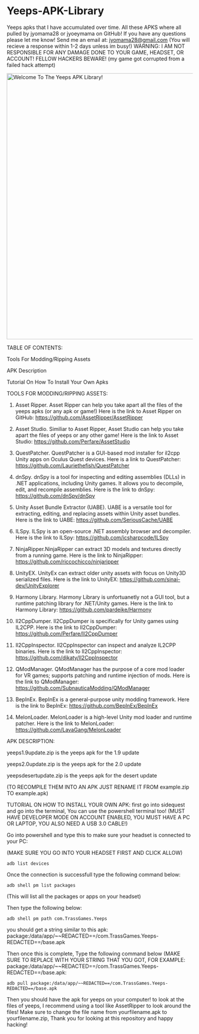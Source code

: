 # Yeeps-APK-Library
Yeeps apks that I have accumulated over time.
All these APKS where all pulled by jyomama28 or jyoeymama on GitHub!
If you have any questions please let me know! Send me an email at: jyomama28@gmail.com (You will recieve a response within 1-2 days unless im busy!)
WARNING: I AM NOT RESPONSIBLE FOR ANY DAMAGE DONE TO YOUR GAME, HEADSET, OR ACCOUNT! FELLOW HACKERS BEWARE!
(my game got corrupted from a failed hack attempt)


<img width="1280" height="720" alt="Welcome To The Yeeps APK Library!" src="https://github.com/user-attachments/assets/1214f66a-3c74-4c65-ba08-c06e85f613b9" />



TABLE OF CONTENTS:

Tools For Modding/Ripping Assets

APK Description

Tutorial On How To Install Your Own Apks

TOOLS FOR MODDING/RIPPING ASSETS:

1. Asset Ripper. Asset Ripper can help you take apart all the files of the yeeps apks (or any apk or game!) Here is the link to Asset Ripper on GitHub: https://github.com/AssetRipper/AssetRipper
   
2. Asset Studio. Similiar to Asset Ripper, Asset Studio can help you take apart the files of yeeps or any other game! Here is the link to Asset Studio: https://github.com/Perfare/AssetStudio
   
3. QuestPatcher. QuestPatcher is a GUI-based mod installer for il2cpp Unity apps on Oculus Quest devices. Here is a link to QuestPatcher: https://github.com/Lauriethefish/QuestPatcher
   
4. dnSpy. dnSpy is a tool for inspecting and editing assemblies (DLLs) in .NET applications, including Unity games. It allows you to decompile, edit, and recompile assemblies. Here is the link to dnSpy: https://github.com/dnSpy/dnSpy

5. Unity Asset Bundle Extractor (UABE). UABE is a versatile tool for extracting, editing, and replacing assets within Unity asset bundles. Here is the link to UABE: https://github.com/SeriousCache/UABE

6. ILSpy. ILSpy is an open-source .NET assembly browser and decompiler. Here is the link to ILSpy: https://github.com/icsharpcode/ILSpy

7. NinjaRipper.NinjaRipper can extract 3D models and textures directly from a running game. Here is the link to NinjaRipper: https://github.com/riccochicco/ninjaripper

8. UnityEX. UnityEx can extract older unity assets with focus on Unity3D serialized files. Here is the link to UnityEX: https://github.com/sinai-dev/UnityExplorer

9. Harmony Library. Harmony Library is unfortuanetly not a GUI tool, but a runtime patching library for .NET/Unity games. Here is the link to Harmony Library: https://github.com/pardeike/Harmony

10. Il2CppDumper. Il2CppDumper is specifically for Unity games using IL2CPP. Here is the link to Il2CppDumper: https://github.com/Perfare/Il2CppDumper

11. Il2CppInspector. Il2CppInspector can inspect and analyze IL2CPP binaries. Here is the link to Il2CppInspector: https://github.com/djkaty/Il2CppInspector

12. QModManager. QModManager has the purpose of a core mod loader for VR games; supports patching and runtime injection of mods. Here is the link to QModManager: https://github.com/SubnauticaModding/QModManager

13. BepInEx. BepInEx is a general-purpose unity modding framework. Here is the link to BepInEx: https://github.com/BepInEx/BepInEx

14. MelonLoader. MelonLoader is a high-level Unity mod loader and runtime patcher. Here is the link to MelonLoader: https://github.com/LavaGang/MelonLoader

APK DESCRIPTION:

yeeps1.9update.zip is the yeeps apk for the 1.9 update

yeeps2.0update.zip is the yeeps apk for the 2.0 update

yeepsdesertupdate.zip is the yeeps apk for the desert update

(TO RECOMPILE THEM INTO AN APK JUST RENAME IT FROM example.zip TO example.apk)

TUTORIAL ON HOW TO INSTALL YOUR OWN APK:
first go into sidequest and go into the terminal, You can use the powershell terminal too! (MUST HAVE DEVELOPER MODE ON ACCOUNT ENABLED, YOU MUST HAVE A PC OR LAPTOP, YOU ALSO NEED A USB 3.0 CABLE!)

Go into powershell and type this to make sure your headset is connected to your PC:

(MAKE SURE YOU GO INTO YOUR HEADSET FIRST AND CLICK ALLOW)
```
adb list devices
```
Once the connection is successfull type the following command below:

```
adb shell pm list packages
```

(This will list all the packages or apps on your headset)

Then type the following below:

```
adb shell pm path com.TrassGames.Yeeps
```

you should get a string similar to this apk: package:/data/app/~~REDACTED==/com.TrassGames.Yeeps-REDACTED==/base.apk

Then once this is complete, Type the following command below (MAKE SURE TO REPLACE WITH YOUR STRING THAT YOU GOT, FOR EXAMPLE: package:/data/app/~~REDACTED==/com.TrassGames.Yeeps-REDACTED==/base.apk:

```
adb pull package:/data/app/~~REDACTED==/com.TrassGames.Yeeps-REDACTED==/base.apk
```
Then you should have the apk for yeeps on your computer! to look at the files of yeeps, I recommend using a tool like AssetRipper to look around the files! Make sure to change the file name from yourfilename.apk to yourfilename.zip, Thank you for looking at this repository and happy hacking! 

